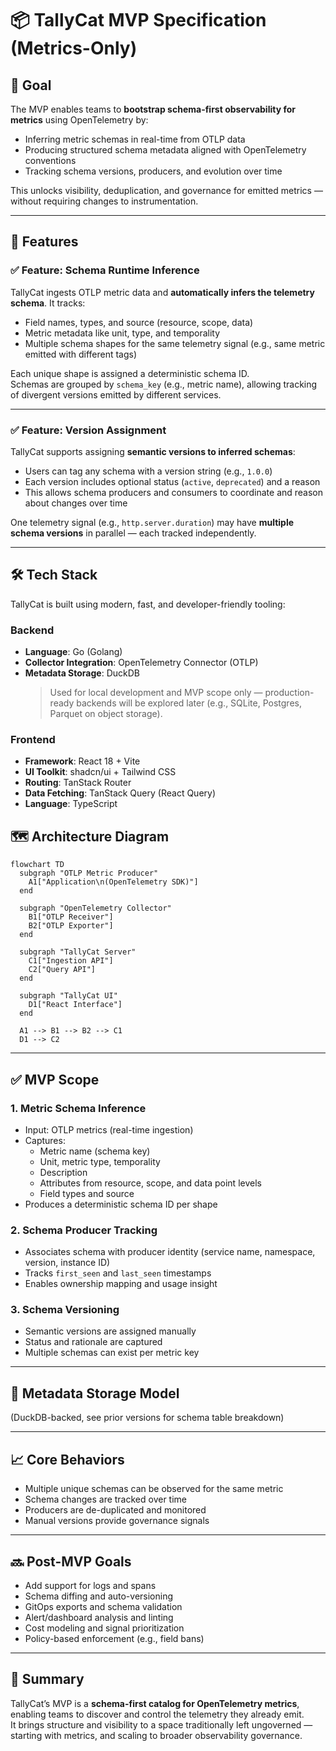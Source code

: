 # 📦 TallyCat MVP Specification (Metrics-Only)

## 🎯 Goal

The MVP enables teams to **bootstrap schema-first observability for metrics** using OpenTelemetry by:

- Inferring metric schemas in real-time from OTLP data
- Producing structured schema metadata aligned with OpenTelemetry conventions
- Tracking schema versions, producers, and evolution over time

This unlocks visibility, deduplication, and governance for emitted metrics — without requiring changes to instrumentation.

---

## 🧩 Features

### ✅ Feature: Schema Runtime Inference

TallyCat ingests OTLP metric data and **automatically infers the telemetry schema**. It tracks:
- Field names, types, and source (resource, scope, data)
- Metric metadata like unit, type, and temporality
- Multiple schema shapes for the same telemetry signal (e.g., same metric emitted with different tags)

Each unique shape is assigned a deterministic schema ID.  
Schemas are grouped by `schema_key` (e.g., metric name), allowing tracking of divergent versions emitted by different services.

---

### ✅ Feature: Version Assignment

TallyCat supports assigning **semantic versions to inferred schemas**:
- Users can tag any schema with a version string (e.g., `1.0.0`)
- Each version includes optional status (`active`, `deprecated`) and a reason
- This allows schema producers and consumers to coordinate and reason about changes over time

One telemetry signal (e.g., `http.server.duration`) may have **multiple schema versions** in parallel — each tracked independently.

---

## 🛠️ Tech Stack

TallyCat is built using modern, fast, and developer-friendly tooling:

### Backend
- **Language**: Go (Golang)
- **Collector Integration**: OpenTelemetry Connector (OTLP)
- **Metadata Storage**: DuckDB  
  > Used for local development and MVP scope only — production-ready backends will be explored later (e.g., SQLite, Postgres, Parquet on object storage).

### Frontend
- **Framework**: React 18 + Vite
- **UI Toolkit**: shadcn/ui + Tailwind CSS
- **Routing**: TanStack Router
- **Data Fetching**: TanStack Query (React Query)
- **Language**: TypeScript

## 🗺️ Architecture Diagram

```mermaid
flowchart TD
  subgraph "OTLP Metric Producer"
    A1["Application\n(OpenTelemetry SDK)"]
  end

  subgraph "OpenTelemetry Collector"
    B1["OTLP Receiver"]
    B2["OTLP Exporter"]
  end

  subgraph "TallyCat Server"
    C1["Ingestion API"]
    C2["Query API"]
  end

  subgraph "TallyCat UI"
    D1["React Interface"]
  end

  A1 --> B1 --> B2 --> C1
  D1 --> C2
```

---

## ✅ MVP Scope

### 1. Metric Schema Inference
- Input: OTLP metrics (real-time ingestion)
- Captures:
  - Metric name (schema key)
  - Unit, metric type, temporality
  - Description
  - Attributes from resource, scope, and data point levels
  - Field types and source
- Produces a deterministic schema ID per shape

### 2. Schema Producer Tracking
- Associates schema with producer identity (service name, namespace, version, instance ID)
- Tracks `first_seen` and `last_seen` timestamps
- Enables ownership mapping and usage insight

### 3. Schema Versioning
- Semantic versions are assigned manually
- Status and rationale are captured
- Multiple schemas can exist per metric key

---

## 💾 Metadata Storage Model

(DuckDB-backed, see prior versions for schema table breakdown)

---

## 📈 Core Behaviors

- Multiple unique schemas can be observed for the same metric
- Schema changes are tracked over time
- Producers are de-duplicated and monitored
- Manual versions provide governance signals

---

## 🔜 Post-MVP Goals

- Add support for logs and spans
- Schema diffing and auto-versioning
- GitOps exports and schema validation
- Alert/dashboard analysis and linting
- Cost modeling and signal prioritization
- Policy-based enforcement (e.g., field bans)

---

## 📌 Summary

TallyCat’s MVP is a **schema-first catalog for OpenTelemetry metrics**, enabling teams to discover and control the telemetry they already emit.  
It brings structure and visibility to a space traditionally left ungoverned — starting with metrics, and scaling to broader observability governance.